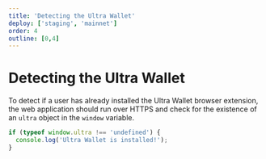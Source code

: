 ```yaml
---
title: 'Detecting the Ultra Wallet'
deploy: ['staging', 'mainnet']
order: 4
outline: [0,4]
---
```


# Detecting the Ultra Wallet

To detect if a user has already installed the Ultra Wallet browser extension, the web application should run over HTTPS and check for the existence of an `ultra` object in the `window` variable.

```JavaScript
if (typeof window.ultra !== 'undefined') {
  console.log('Ultra Wallet is installed!');
}
```
